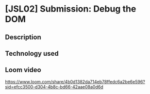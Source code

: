 # [JSL02] Submission: Debug the DOM

## Description 

## Technology used

## Loom video
https://www.loom.com/share/4b0d1382da714eb78ffedc6a2be6e596?sid=efcc3500-d304-4b8c-bd66-42aae08a0d6d
 
